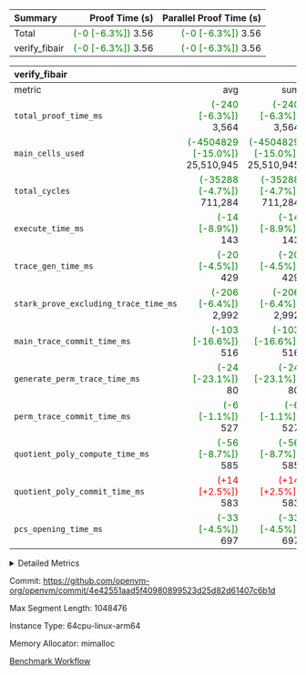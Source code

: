 | Summary | Proof Time (s) | Parallel Proof Time (s) |
|:---|---:|---:|
| Total | <span style='color: green'>(-0 [-6.3%])</span> 3.56 | <span style='color: green'>(-0 [-6.3%])</span> 3.56 |
| verify_fibair | <span style='color: green'>(-0 [-6.3%])</span> 3.56 | <span style='color: green'>(-0 [-6.3%])</span> 3.56 |


| verify_fibair |||||
|:---|---:|---:|---:|---:|
|metric|avg|sum|max|min|
| `total_proof_time_ms ` | <span style='color: green'>(-240 [-6.3%])</span> 3,564 | <span style='color: green'>(-240 [-6.3%])</span> 3,564 | <span style='color: green'>(-240 [-6.3%])</span> 3,564 | <span style='color: green'>(-240 [-6.3%])</span> 3,564 |
| `main_cells_used     ` | <span style='color: green'>(-4504829 [-15.0%])</span> 25,510,945 | <span style='color: green'>(-4504829 [-15.0%])</span> 25,510,945 | <span style='color: green'>(-4504829 [-15.0%])</span> 25,510,945 | <span style='color: green'>(-4504829 [-15.0%])</span> 25,510,945 |
| `total_cycles        ` | <span style='color: green'>(-35288 [-4.7%])</span> 711,284 | <span style='color: green'>(-35288 [-4.7%])</span> 711,284 | <span style='color: green'>(-35288 [-4.7%])</span> 711,284 | <span style='color: green'>(-35288 [-4.7%])</span> 711,284 |
| `execute_time_ms     ` | <span style='color: green'>(-14 [-8.9%])</span> 143 | <span style='color: green'>(-14 [-8.9%])</span> 143 | <span style='color: green'>(-14 [-8.9%])</span> 143 | <span style='color: green'>(-14 [-8.9%])</span> 143 |
| `trace_gen_time_ms   ` | <span style='color: green'>(-20 [-4.5%])</span> 429 | <span style='color: green'>(-20 [-4.5%])</span> 429 | <span style='color: green'>(-20 [-4.5%])</span> 429 | <span style='color: green'>(-20 [-4.5%])</span> 429 |
| `stark_prove_excluding_trace_time_ms` | <span style='color: green'>(-206 [-6.4%])</span> 2,992 | <span style='color: green'>(-206 [-6.4%])</span> 2,992 | <span style='color: green'>(-206 [-6.4%])</span> 2,992 | <span style='color: green'>(-206 [-6.4%])</span> 2,992 |
| `main_trace_commit_time_ms` | <span style='color: green'>(-103 [-16.6%])</span> 516 | <span style='color: green'>(-103 [-16.6%])</span> 516 | <span style='color: green'>(-103 [-16.6%])</span> 516 | <span style='color: green'>(-103 [-16.6%])</span> 516 |
| `generate_perm_trace_time_ms` | <span style='color: green'>(-24 [-23.1%])</span> 80 | <span style='color: green'>(-24 [-23.1%])</span> 80 | <span style='color: green'>(-24 [-23.1%])</span> 80 | <span style='color: green'>(-24 [-23.1%])</span> 80 |
| `perm_trace_commit_time_ms` | <span style='color: green'>(-6 [-1.1%])</span> 527 | <span style='color: green'>(-6 [-1.1%])</span> 527 | <span style='color: green'>(-6 [-1.1%])</span> 527 | <span style='color: green'>(-6 [-1.1%])</span> 527 |
| `quotient_poly_compute_time_ms` | <span style='color: green'>(-56 [-8.7%])</span> 585 | <span style='color: green'>(-56 [-8.7%])</span> 585 | <span style='color: green'>(-56 [-8.7%])</span> 585 | <span style='color: green'>(-56 [-8.7%])</span> 585 |
| `quotient_poly_commit_time_ms` | <span style='color: red'>(+14 [+2.5%])</span> 583 | <span style='color: red'>(+14 [+2.5%])</span> 583 | <span style='color: red'>(+14 [+2.5%])</span> 583 | <span style='color: red'>(+14 [+2.5%])</span> 583 |
| `pcs_opening_time_ms ` | <span style='color: green'>(-33 [-4.5%])</span> 697 | <span style='color: green'>(-33 [-4.5%])</span> 697 | <span style='color: green'>(-33 [-4.5%])</span> 697 | <span style='color: green'>(-33 [-4.5%])</span> 697 |



<details>
<summary>Detailed Metrics</summary>

|  | verify_program_compile_ms | total_cells | stark_prove_excluding_trace_time_ms | quotient_poly_compute_time_ms | quotient_poly_commit_time_ms | perm_trace_commit_time_ms | pcs_opening_time_ms | main_trace_commit_time_ms |
| --- | --- | --- | --- | --- | --- | --- | --- |
|  | 4 | 65,536 | 66 | 3 | 13 | 0 | 32 | 17 | 

| air_name | rows | quotient_deg | main_cols | interactions | constraints | cells |
| --- | --- | --- | --- | --- | --- | --- |
| AccessAdapterAir<2> |  | 4 |  | 5 | 12 |  | 
| AccessAdapterAir<4> |  | 4 |  | 5 | 12 |  | 
| AccessAdapterAir<8> |  | 4 |  | 5 | 12 |  | 
| FibonacciAir | 32,768 | 1 | 2 |  | 5 | 65,536 | 
| FriReducedOpeningAir |  | 4 |  | 35 | 59 |  | 
| NativePoseidon2Air<BabyBearParameters>, 1> |  | 4 |  | 31 | 302 |  | 
| PhantomAir |  | 4 |  | 3 | 4 |  | 
| ProgramAir |  | 1 |  | 1 | 4 |  | 
| VariableRangeCheckerAir |  | 1 |  | 1 | 4 |  | 
| VmAirWrapper<BranchNativeAdapterAir, BranchEqualCoreAir<1> |  | 2 |  | 11 | 23 |  | 
| VmAirWrapper<JalNativeAdapterAir, JalCoreAir> |  | 4 |  | 7 | 6 |  | 
| VmAirWrapper<NativeAdapterAir<2, 0>, PublicValuesCoreAir> |  | 4 |  | 11 | 22 |  | 
| VmAirWrapper<NativeAdapterAir<2, 1>, FieldArithmeticCoreAir> |  | 4 |  | 15 | 23 |  | 
| VmAirWrapper<NativeLoadStoreAdapterAir<1>, NativeLoadStoreCoreAir<1> |  | 4 |  | 15 | 20 |  | 
| VmAirWrapper<NativeLoadStoreAdapterAir<4>, NativeLoadStoreCoreAir<4> |  | 4 |  | 15 | 20 |  | 
| VmAirWrapper<NativeVectorizedAdapterAir<4>, FieldExtensionCoreAir> |  | 4 |  | 15 | 23 |  | 
| VmConnectorAir |  | 4 |  | 3 | 8 |  | 
| VolatileBoundaryAir |  | 4 |  | 4 | 16 |  | 

| group | trace_gen_time_ms | total_proof_time_ms | total_cycles | total_cells | stark_prove_excluding_trace_time_ms | quotient_poly_compute_time_ms | quotient_poly_commit_time_ms | perm_trace_commit_time_ms | pcs_opening_time_ms | main_trace_commit_time_ms | main_cells_used | generate_perm_trace_time_ms | execute_time_ms |
| --- | --- | --- | --- | --- | --- | --- | --- | --- | --- | --- | --- | --- | --- |
| verify_fibair | 429 | 3,564 | 711,284 | 72,898,584 | 2,992 | 585 | 583 | 527 | 697 | 516 | 25,510,945 | 80 | 143 | 

| group | air_name | rows | prep_cols | perm_cols | main_cols | cells |
| --- | --- | --- | --- | --- | --- | --- |
| verify_fibair | AccessAdapterAir<2> | 131,072 |  | 16 | 11 | 3,538,944 | 
| verify_fibair | AccessAdapterAir<4> | 65,536 |  | 16 | 13 | 1,900,544 | 
| verify_fibair | AccessAdapterAir<8> | 32,768 |  | 16 | 17 | 1,081,344 | 
| verify_fibair | FriReducedOpeningAir | 512 |  | 76 | 64 | 71,680 | 
| verify_fibair | NativePoseidon2Air<BabyBearParameters>, 1> | 8,192 |  | 36 | 348 | 3,145,728 | 
| verify_fibair | PhantomAir | 16,384 |  | 8 | 6 | 229,376 | 
| verify_fibair | ProgramAir | 8,192 |  | 8 | 10 | 147,456 | 
| verify_fibair | VariableRangeCheckerAir | 262,144 | 2 | 8 | 1 | 2,359,296 | 
| verify_fibair | VmAirWrapper<BranchNativeAdapterAir, BranchEqualCoreAir<1> | 262,144 |  | 28 | 23 | 13,369,344 | 
| verify_fibair | VmAirWrapper<JalNativeAdapterAir, JalCoreAir> | 32,768 |  | 12 | 10 | 720,896 | 
| verify_fibair | VmAirWrapper<NativeAdapterAir<2, 1>, FieldArithmeticCoreAir> | 524,288 |  | 20 | 30 | 26,214,400 | 
| verify_fibair | VmAirWrapper<NativeLoadStoreAdapterAir<1>, NativeLoadStoreCoreAir<1> | 262,144 |  | 36 | 25 | 15,990,784 | 
| verify_fibair | VmAirWrapper<NativeLoadStoreAdapterAir<4>, NativeLoadStoreCoreAir<4> | 16,384 |  | 36 | 34 | 1,146,880 | 
| verify_fibair | VmAirWrapper<NativeVectorizedAdapterAir<4>, FieldExtensionCoreAir> | 8,192 |  | 20 | 40 | 491,520 | 
| verify_fibair | VmConnectorAir | 2 | 1 | 8 | 4 | 24 | 
| verify_fibair | VolatileBoundaryAir | 131,072 |  | 8 | 11 | 2,490,368 | 

</details>


Commit: https://github.com/openvm-org/openvm/commit/4e42551aad5f40980899523d25d82d61407c6b1d

Max Segment Length: 1048476

Instance Type: 64cpu-linux-arm64

Memory Allocator: mimalloc

[Benchmark Workflow](https://github.com/openvm-org/openvm/actions/runs/12720899197)
